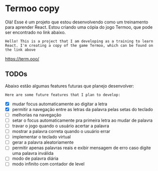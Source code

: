 # Termoo copy

Olá! Esse é um projeto que estou desenvolvendo como um treinamento para aprender React. Estou criando uma cópia do jogo Termoo, que pode ser encontrado no link abaixo.

``Hello! This is a project that I am developing as a training to learn React. I'm creating a copy of the game Termoo, which can be found on the link above``

https://term.ooo/

## TODOs

Abaixo estão algumas features futuras que planejo desenvolver:

``Here are some future features that I plan to develop:``

- [x] mudar focus automaticamente ao digitar a letra
- [x] permitir a navegação entre as letras da palavra pelas setas do teclado
- [ ] melhorias na navegação
- [ ] setar o focus automaticamente pra primeira letra ao mudar de palavra
- [ ] travar o jogo quando o usuário acertar a palavra
- [ ] mostrar a palavra correta quando o usuário errar
- [ ] implementar o teclado virtual
- [ ] gerar a palavra aleatoriamente
- [ ] permitir apenas palavras reais e exibir mensagem de erro caso digite uma palavra inválida 
- [ ] modo de palavra diária
- [ ] modo infinito com contador de level